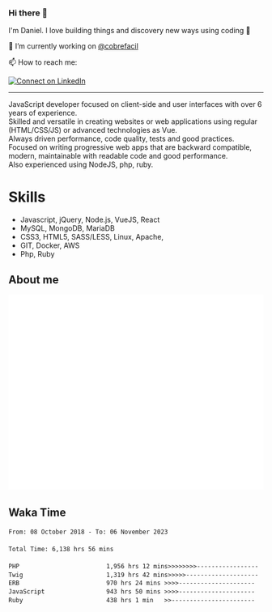 ### Hi there 👋

I'm Daniel. I love building things and discovery new ways using coding :raised_hands: 

🔭 I’m currently working on [@cobrefacil](https://www.cobrefacil.com.br/)

📫 How to reach me:

[![Connect on LinkedIn](https://img.shields.io/badge/--linkedin?label=LinkedIn&logo=LinkedIn&style=social)](https://www.linkedin.com/in/daniel-cerverizzo/)

---

JavaScript developer focused on client-side and user interfaces with over 6 years of experience.  
Skilled and versatile in creating websites or web applications using regular (HTML/CSS/JS) or advanced technologies as Vue.  
Always driven performance, code quality, tests and good practices.  
 Focused on writing progressive web apps that are backward compatible, modern, maintainable with readable code and good performance.  
Also experienced using NodeJS, php, ruby. 


# Skills

 - Javascript, jQuery, Node.js, VueJS, React
 - MySQL, MongoDB, MariaDB    
 - CSS3, HTML5, SASS/LESS,  Linux, Apache,
 - GIT, Docker, AWS
 - Php, Ruby

## About me

![Metrics](/github-metrics.svg)

## Waka Time

<!--START_SECTION:waka-->

```txt
From: 08 October 2018 - To: 06 November 2023

Total Time: 6,138 hrs 56 mins

PHP                        1,956 hrs 12 mins>>>>>>>>-----------------   31.87 %
Twig                       1,319 hrs 42 mins>>>>>--------------------   21.50 %
ERB                        970 hrs 24 mins >>>>---------------------   15.81 %
JavaScript                 943 hrs 50 mins >>>>---------------------   15.37 %
Ruby                       438 hrs 1 min   >>-----------------------   07.14 %
```

<!--END_SECTION:waka-->

